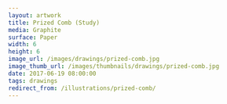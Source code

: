 ```yaml
---
layout: artwork
title: Prized Comb (Study)
media: Graphite
surface: Paper
width: 6
height: 6
image_url: /images/drawings/prized-comb.jpg
image_thumb_url: /images/thumbnails/drawings/prized-comb.jpg
date: 2017-06-19 08:00:00
tags: drawings
redirect_from: /illustrations/prized-comb/
---
```

